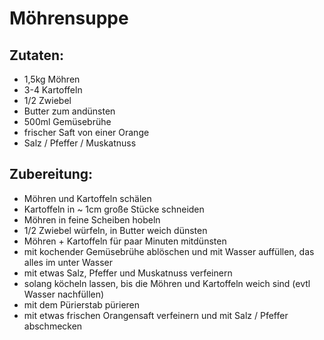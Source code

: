 Möhrensuppe
==================================

Zutaten:
---------------
 * 1,5kg Möhren
 * 3-4 Kartoffeln
 * 1/2 Zwiebel
 * Butter zum andünsten
 * 500ml Gemüsebrühe
 * frischer Saft von einer Orange
 * Salz / Pfeffer / Muskatnuss


Zubereitung:
--------------

 - Möhren und Kartoffeln schälen
 - Kartoffeln in ~ 1cm große Stücke schneiden
 - Möhren in feine Scheiben hobeln
 - 1/2 Zwiebel würfeln, in Butter weich dünsten
 - Möhren + Kartoffeln für paar Minuten mitdünsten
 - mit kochender Gemüsebrühe ablöschen und mit Wasser auffüllen, das alles im unter Wasser
 - mit etwas Salz, Pfeffer und Muskatnuss verfeinern
 - solang köcheln lassen, bis die Möhren und Kartoffeln weich sind (evtl Wasser nachfüllen)
 - mit dem Pürierstab pürieren
 - mit etwas frischen Orangensaft verfeinern und mit Salz / Pfeffer abschmecken
